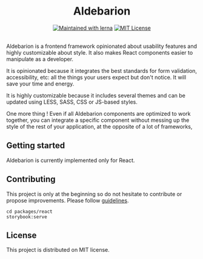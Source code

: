 <h1 align="center">
  Aldebarion
</h1>
<div align="center">
<a href="https://lernajs.io/"><img src="https://img.shields.io/badge/maintained%20with-lerna-cc00ff.svg" alt="Maintained with lerna"/><a/>
<a href="./LICENSE">
  <img src="https://img.shields.io/github/license/aldebarion/aldebarion.svg" alt="MIT License" />
</a>
</div>

<br>

Aldebarion is a frontend framework opinionated about usability features
and highly customizable about style. It also makes React components easier to
manipulate as a developer.

It is opinionated because it integrates the best standards for form validation,
accessibility, etc: all the things your users expect but don't notice. It will
save your time and energy.

It is highly customizable because it includes several themes and can be updated
using LESS, SASS, CSS or JS-based styles.

One more thing ! Even if all Aldebarion components are optimized to work
together, you can integrate a specific component without messing up the style of
the rest of your application, at the opposite of a lot of frameworks,

## Getting started

Aldebarion is currently implemented only for React.

## Contributing

This project is only at the beginning so do not hesitate to contribute or propose improvements.
Please follow [guidelines](CONTRIBUTING.md).

```
cd packages/react
storybook:serve
```

## License

This project is distributed on MIT license.
